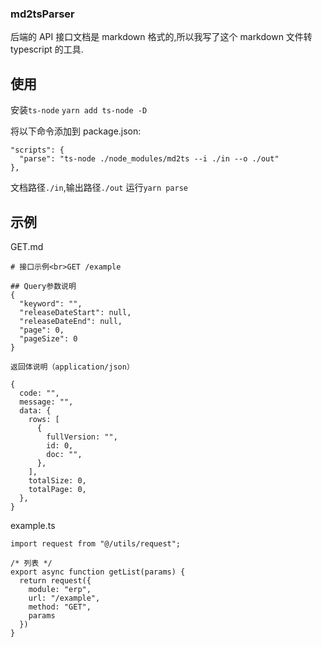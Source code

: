### md2tsParser

后端的 API 接口文档是 markdown 格式的,所以我写了这个 markdown 文件转 typescript 的工具.

## 使用

安装`ts-node`
`yarn add ts-node -D`

将以下命令添加到 package.json:

```
"scripts": {
  "parse": "ts-node ./node_modules/md2ts --i ./in --o ./out"
},
```

文档路径`./in`,输出路径`./out`
运行`yarn parse`

## 示例

GET.md

```
# 接口示例<br>GET /example

## Query参数说明
{
  "keyword": "",
  "releaseDateStart": null,
  "releaseDateEnd": null,
  "page": 0,
  "pageSize": 0
}

返回体说明（application/json）

{
  code: "",
  message: "",
  data: {
    rows: [
      {
        fullVersion: "",
        id: 0,
        doc: "",
      },
    ],
    totalSize: 0,
    totalPage: 0,
  },
}

```

example.ts

```
import request from "@/utils/request";

/* 列表 */
export async function getList(params) {
  return request({
    module: "erp",
    url: "/example",
    method: "GET",
    params
  })
}
```

